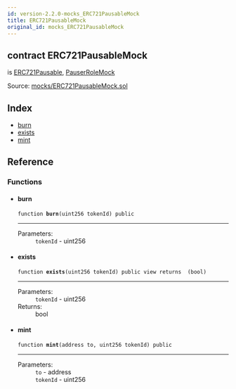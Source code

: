 ```yaml
---
id: version-2.2.0-mocks_ERC721PausableMock
title: ERC721PausableMock
original_id: mocks_ERC721PausableMock
---
```


<div class="contract-doc"><div class="contract"><h2 class="contract-header"><span class="contract-kind">contract</span> ERC721PausableMock</h2><p class="base-contracts"><span>is</span> <a href="token_ERC721_ERC721Pausable.html">ERC721Pausable</a><span>, </span><a href="mocks_PauserRoleMock.html">PauserRoleMock</a></p><div class="source">Source: <a href="https://github.com/OpenZeppelin/zeppelin-solidity/blob/v2.2.0/contracts/mocks/ERC721PausableMock.sol" target="_blank">mocks/ERC721PausableMock.sol</a></div></div><div class="index"><h2>Index</h2><ul><li><a href="mocks_ERC721PausableMock.html#burn">burn</a></li><li><a href="mocks_ERC721PausableMock.html#exists">exists</a></li><li><a href="mocks_ERC721PausableMock.html#mint">mint</a></li></ul></div><div class="reference"><h2>Reference</h2><div class="functions"><h3>Functions</h3><ul><li><div class="item function"><span id="burn" class="anchor-marker"></span><h4 class="name">burn</h4><div class="body"><code class="signature">function <strong>burn</strong><span>(uint256 tokenId) </span><span>public </span></code><hr/><dl><dt><span class="label-parameters">Parameters:</span></dt><dd><div><code>tokenId</code> - uint256</div></dd></dl></div></div></li><li><div class="item function"><span id="exists" class="anchor-marker"></span><h4 class="name">exists</h4><div class="body"><code class="signature">function <strong>exists</strong><span>(uint256 tokenId) </span><span>public </span><span>view </span><span>returns  (bool) </span></code><hr/><dl><dt><span class="label-parameters">Parameters:</span></dt><dd><div><code>tokenId</code> - uint256</div></dd><dt><span class="label-return">Returns:</span></dt><dd>bool</dd></dl></div></div></li><li><div class="item function"><span id="mint" class="anchor-marker"></span><h4 class="name">mint</h4><div class="body"><code class="signature">function <strong>mint</strong><span>(address to, uint256 tokenId) </span><span>public </span></code><hr/><dl><dt><span class="label-parameters">Parameters:</span></dt><dd><div><code>to</code> - address</div><div><code>tokenId</code> - uint256</div></dd></dl></div></div></li></ul></div></div></div>
